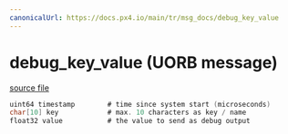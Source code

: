 ```yaml
---
canonicalUrl: https://docs.px4.io/main/tr/msg_docs/debug_key_value
---
```


# debug_key_value (UORB message)



[source file](https://github.com/PX4/PX4-Autopilot/blob/release/1.13/msg/debug_key_value.msg)

```c
uint64 timestamp        # time since system start (microseconds)
char[10] key            # max. 10 characters as key / name
float32 value           # the value to send as debug output

```
